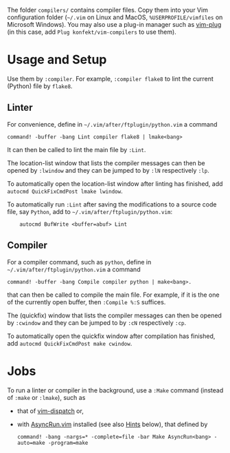 The folder `compilers/` contains compiler files.
Copy them into your Vim configuration folder (`~/.vim` on Linux and MacOS, `%USERPROFILE/vimfiles` on Microsoft Windows).
You may also use a plug-in manager such as [vim-plug](https://github.com/junegunn/vim-plug) (in this case, add `Plug konfekt/vim-compilers` to use them).

# Usage and Setup

Use them by `:compiler`.
For example, `:compiler flake8` to lint the current (Python) file by `flake8`.

## Linter

For convenience, define in `~/.vim/after/ftplugin/python.vim` a command

```vim
command! -buffer -bang Lint compiler flake8 | lmake<bang>
```

It can then be called to lint the main file by `:Lint`.

The location-list window that lists the compiler messages can then be opened by `:lwindow` and they can be jumped to by `:lN` respectively `:lp`.

To automatically open the location-list window after linting has finished, add `autocmd QuickFixCmdPost lmake lwindow`.

To automatically run `:Lint` after saving the modifications to a source code file, say `Python`, add to `~/.vim/after/ftplugin/python.vim`:

```vim
    autocmd BufWrite <buffer=abuf> Lint
```

## Compiler

For a compiler command, such as `python`, define in `~/.vim/after/ftplugin/python.vim` a command

```vim
command! -buffer -bang Compile compiler python | make<bang>.
```

that can then be called to compile the main file.
For example, if it is the one of the currently open buffer, then `:Compile %:S` suffices.

The (quickfix) window that lists the compiler messages can then be opened by `:cwindow` and they can be jumped to by `:cN` respectively `:cp`.

To automatically open the quickfix window after compilation has finished, add `autocmd QuickFixCmdPost make cwindow`.

# Jobs

To run a linter or compiler in the background, use a `:Make` command (instead of `:make` or `:lmake`), such as

- that of [vim-dispatch](https://github.com/tpope/vim-dispatch) or,
- with [AsyncRun.vim](https://github.com/skywind3000/asyncrun.vim/) installed (see also [Hints](#hints) below), that defined by

    ```vim
    command! -bang -nargs=* -complete=file -bar Make AsyncRun<bang> -auto=make -program=make
    ```


